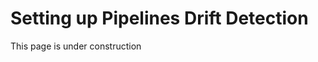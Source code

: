 
# Setting up Pipelines Drift Detection

This page is under construction
<!--
## Already installed from infra-root boilerplate
## Installing from scratch by adding the workflow file
-->